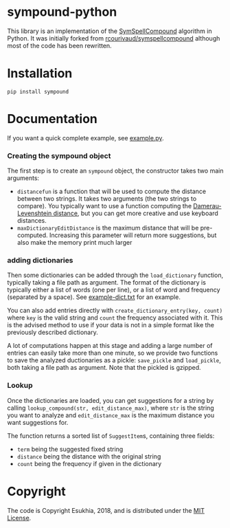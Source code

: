 # sympound-python

This library is an implementation of the [SymSpellCompound](https://github.com/wolfgarbe/SymSpell) algorithm in Python. It was initially forked from [rcourivaud/symspellcompound](https://github.com/rcourivaud/symspellcompound) although most of the code has been rewritten.

# Installation

```
pip install sympound
```

# Documentation

If you want a quick complete example, see [example.py](example.py).

### Creating the sympound object

The first step is to create an `sympound` object, the constructor takes two main arguments:
- `distancefun` is a function that will be used to compute the distance between two strings. It takes two arguments (the two strings to compare). You typically want to use a function computing the [Damerau-Levenshtein distance](https://en.wikipedia.org/wiki/Damerau%E2%80%93Levenshtein_distance), but you can get more creative and use keyboard distances.
- `maxDictionaryEditDistance` is the maximum distance that will be pre-computed. Increasing this parameter will return more suggestions, but also make the memory print much larger

### adding dictionaries

Then some dictionaries can be added through the `load_dictionary` function, typically taking a file path as argument. The format of the dictionary is typically either a list of words (one per line), or a list of word and frequency (separated by a space). See [example-dict.txt](example-dict.txt) for an example.

You can also add entries directly with `create_dictionary_entry(key, count)` where `key` is the valid string and `count` the frequency associated with it. This is the advised method to use if your data is not in a simple format like the previously described dictionary.

A lot of computations happen at this stage and adding a large number of entries can easily take more than one minute, so we provide two functions to save the analyzed ductionaries as a pickle: `save_pickle` and `load_pickle`, both taking a file path as argument. Note that the pickled is gzipped.

### Lookup

Once the dictionaries are loaded, you can get suggestions for a string by calling `lookup_compound(str, edit_distance_max)`, where `str` is the string you want to analyze and `edit_distance_max` is the maximum distance you want suggestions for.

The function returns a sorted list of `SuggestItem`s, containing three fields:
- `term` being the suggested fixed string
- `distance` being the distance with the original string
- `count` being the frequency if given in the dictionary

# Copyright

The code is Copyright Esukhia, 2018, and is distributed under the [MIT License](LICENSE).